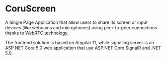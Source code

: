 # CoruScreen

A Single Page Application that allow users to share its screen or input devices (like webcams and microphones) using peer-to-peer connections thanks to WebRTC technology.

The frontend solution is based on Angular 11, while signaling server is an ASP.NET Core 5.0 web application that use ASP.NET Core SignalR and .NET 5.0.